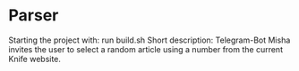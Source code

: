 # Parser
Starting the project with:
run build.sh
Short description:
Telegram-Bot Misha invites the user to select a random article using a number from the current Knife website.